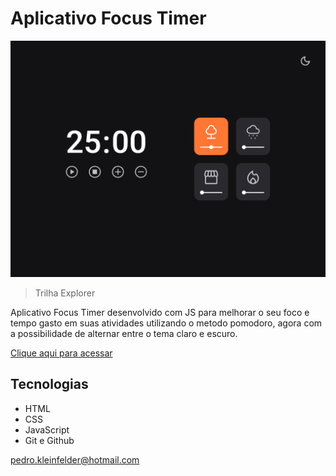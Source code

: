 # Aplicativo Focus Timer

![preview](./.github/preview.jpg)

> Trilha Explorer

Aplicativo Focus Timer desenvolvido com JS para melhorar o seu foco e tempo gasto em suas atividades utilizando o metodo pomodoro, agora com a possibilidade de alternar entre o tema claro e escuro.

[Clique aqui para acessar](https://pedro-k.github.io/focus_timer_1.1/)

## Tecnologias

- HTML
- CSS
- JavaScript
- Git e Github

pedro.kleinfelder@hotmail.com